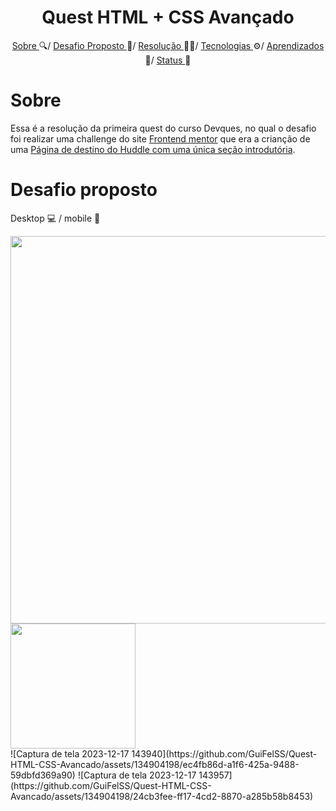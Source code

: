 <h1 align="center"> Quest HTML + CSS Avançado </h1>

<p align="center">
  <a href="#sobre"> Sobre </a> 🔍/
  <a href="#desafio-Proposto"> Desafio Proposto </a> 🎯/
  <a href="#resolução"> Resolução </a> 🧑‍💻/
  <a href="#tecnologias"> Tecnologias </a> ⚙️/
  <a href="#aprendizados"> Aprendizados </a> 📖/
  <a href="#status"> Status </a> 🚧
</p>

# Sobre
Essa é a resolução da primeira quest do curso Devques, no qual o desafio foi realizar uma challenge do site [Frontend mentor](https://www.frontendmentor.io/home) que era a crianção de uma [Página de destino do Huddle com uma única seção introdutória](https://www.frontendmentor.io/challenges/huddle-landing-page-with-a-single-introductory-section-B_2Wvxgi0).

# Desafio proposto
Desktop 💻 / mobile 📱

<div>
  <img src="https://github.com/GuiFelSS/Quest-HTML-CSS-Avancado/assets/134904198/ec4fb86d-a1f6-425a-9488-59dbfd369a90" width="620px" />
   <img src="https://github.com/GuiFelSS/Quest-HTML-CSS-Avancado/assets/134904198/24cb3fee-ff17-4cd2-8870-a285b58b8453" width="200px" />
</div>
![Captura de tela 2023-12-17 143940](https://github.com/GuiFelSS/Quest-HTML-CSS-Avancado/assets/134904198/ec4fb86d-a1f6-425a-9488-59dbfd369a90)
![Captura de tela 2023-12-17 143957](https://github.com/GuiFelSS/Quest-HTML-CSS-Avancado/assets/134904198/24cb3fee-ff17-4cd2-8870-a285b58b8453)
